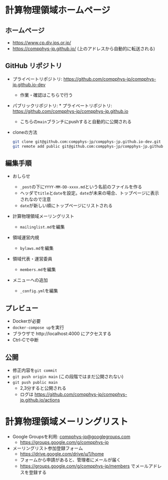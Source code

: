 # 計算物理領域ホームページ

## ホームページ

* https://www.cp.div.jps.or.jp/
* https://compphys-jp.github.io/ (上のアドレスから自動的に転送される)

## GitHub リポジトリ

* プライベートリポジトリ: https://github.com/compphys-jp/compphys-jp.github.io-dev
  - 作業・確認はこちらで行う
* パブリックリポジトリ: * プライベートリポジトリ: https://github.com/compphys-jp/compphys-jp.github.io
  - こちらの`main`ブランチにpushすると自動的に公開される

* cloneの方法

  ```sh
  git clone git@github.com:compphys-jp/compphys-jp.github.io-dev.git
  git remote add public git@github.com:compphys-jp/compphys-jp.github.io.git
  ```

## 編集手順

* おしらせ

  - `_post`の下に`YYYY-MM-DD-xxxx.md`という名前のファイルを作る
  - ヘッダで`title`と`date`を設定。`date`が未来の場合、トップページに表示されなので注意
  - `date`が新しい順にトップページにリストされる

* 計算物理領域メーリングリスト

  - `mailinglist.md`を編集

* 領域運営内規

  - `bylaws.md`を編集

* 領域代表・運営委員

  - `members.md`を編集

* メニューへの追加

  - `_config.yml`を編集

## プレビュー

* Dockerが必要
* `docker-compose up`を実行
* ブラウザで http://localhost:4000 にアクセスする
* Ctrl-Cで中断

## 公開

* 修正内容を`git commit`
* `git push origin main` (この段階ではまだ公開されない)
* `git push public main`
  - 2,3分すると公開される
  - ログは https://github.com/compphys-jp/compphys-jp.github.io/actions

# 計算物理領域メーリングリスト

* Google Groupsを利用: compphys-jp@googlegroups.com
  - https://groups.google.com/g/compphys-jp
* メーリングリスト参加登録フォーム
  - https://drive.google.com/drive/u/1/home
  - フォームから申請があると、管理者にメールが届く
  - https://groups.google.com/g/compphys-jp/members でメールアドレスを登録する
